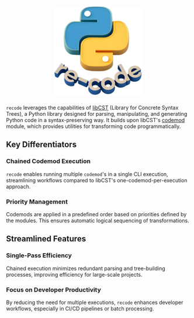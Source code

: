 <h1 align="center">
  <img width="240px" src="imgs/recode.png" alt="recode"/>
</h1>

`recode` leverages the capabilities of [libCST](https://libcst.readthedocs.io/) (Library for Concrete Syntax Trees), a Python
library designed for parsing, manipulating, and generating Python code in a syntax-preserving way. It builds upon libCST's
[codemod](https://libcst.readthedocs.io/en/latest/codemods_tutorial.html) module, which provides utilities for transforming code
programmatically.

## Key Differentiators

### Chained Codemod Execution

`recode` enables running multiple `codemod`'s in a single CLI execution, streamlining workflows compared to libCST's one-codemod-per-execution approach.

### Priority Management

Codemods are applied in a predefined order based on priorities defined by the modules. This ensures automatic logical sequencing of transformations.

## Streamlined Features

### Single-Pass Efficiency

Chained execution minimizes redundant parsing and tree-building processes, improving efficiency for large-scale projects.

### Focus on Developer Productivity

By reducing the need for multiple executions, `recode` enhances developer workflows, especially in CI/CD pipelines or batch processing.
